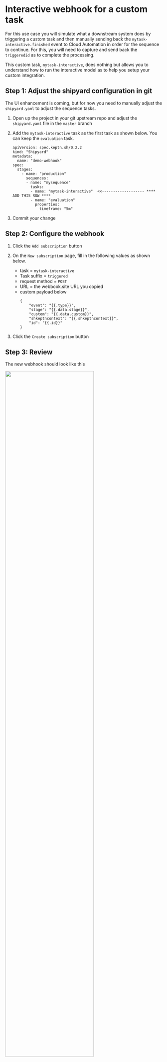 # Interactive webhook for a custom task  

For this use case you will simulate what a downstream system does by triggering a custom task and then manually sending back the `mytask-interactive.finished` event to Cloud Automation in order for the sequence to continue.  For this, you will need to capture and send back the `triggeredid` as to complete the processing. 

This custom task, `mytask-interactive`, does nothing but allows you to understand how to run the interactive model as to help you setup your custom integration.

## Step 1: Adjust the shipyard configuration in git

The UI enhancement is coming, but for now you need to manually adjust the `shipyard.yaml` to adjust the sequence tasks.

1. Open up the project in your git upstream repo and adjust the `shipyard.yaml` file in the `master` branch 

1. Add the `mytask-interactive` task as the first task as shown below.  You can keep the `evaluation` task.

    ```
    apiVersion: spec.keptn.sh/0.2.2
    kind: "Shipyard"
    metadata:
      name: "demo-webhook"
    spec:
      stages:
        - name: "production"
          sequences:
          - name: "mysequence"
            tasks: 
            - name: "mytask-interactive"  <<------------------- **** ADD THIS ROW ****
            - name: "evaluation"
              properties:
                timeframe: "5m"
    ```

1. Commit your change

## Step 2: Configure the webhook

1. Click the `Add subscription` button

1. On the `New subscription` page, fill in the following values as shown below.
    * task = `mytask-interactive`
    * Task suffix = `triggered`
    * request method = `POST`
    * URL = the webbook.site URL you copied
    * custom payload below
        ```
        {
            "event": "{{.type}}",
            "stage": "{{.data.stage}}",
            "custom": "{{.data.custom}}",
            "shkeptncontext": "{{.shkeptncontext}}",
            "id": "{{.id}}"
        }
        ```

1. Click the `Create subscription` button

## Step 3: Review

The new webhook should look like this

<img src="images/webhook-int-list.png" width="75%" height="75%">

## Step 4: Adjust the webhook configuration in git

The UI enhancement is coming, but for now you need to manually adjust the `webhook.yaml` to tell Cloud Automation web service to wait for the custom task to send back finished status.  

1. Open up the project in your git upstream repo and adjust the `webhook/webhook.yaml` file in the `master` branch 

1. Find the `sh.keptn.event.mytask-interactive.triggered` entry and add the `sendFinished: false` row as shown below between `type` and `requests`

    ```
    apiVersion: webhookconfig.keptn.sh/v1alpha1
    kind: WebhookConfig
    metadata:3
      name: webhook-configuration
    spec:
      webhooks:
        - type: sh.keptn.event.mytask-interactive.triggered
          sendFinished: false    <<---------------------- **** ADD THIS ROW ****
          requests:
            - curl --request POST --data
        ...
        ...
    ```

1. Commit your change

💥💥💥 **IMPORTANT NOTE** 💥💥💥

```
Once you edit the webhook file in GIT, you should not edit the webhook in the Web UI else the `sendFinished` setting will need to be manually re-added back.
```

## Step 5: Trigger sequence

1. To trigger the sequence, from the SSH terminal run this command

    ```
    cd ~/cas-quickstart/scripts
    ./trigger.sh
    ```

1. This will prompt for a menu, choose option value of `1` as shown below.

    ```
    ===================================================================
    1) Send 'production.mysequence.triggered' event
    2) Send 'sh.keptn.event.mytask-interactive.finished' event
    -------------------------------------------------------------------
    q) quit and exit
    ===================================================================
    Pick the number for the event to trigger : 1

    Running 'keptn send event --file ./events/mysequence-triggered.json'
    OUTPUT = ID of Keptn context: 409d7b25-d04b-44f3-a636-d2fc8d67819a
    ```

1. Review the bridge pick the `demo` project and `sequence` menu to view the sequence in a started state.  If you expand the `mytask-interactive` of the sequence, you can see that the task events contain the unique `triggeredid` for the task as shown below. You will need this `triggeredid` later to finish the task. 

    <img src="images/mysequence-started.png">

1.  Review the webhook.site to view the generated trigger event. It will look like this and is the result of the other webhook subscription that you created earlier.

    <img src="images/interactive-event-example.png" width="50%" height="50%">

    💥💥💥 **IMPORTANT NOTE** 💥💥💥

    ```
    The event you see in the webhook.site is what would be sent to any down stream tool.  So the payload that was send should be customized with the expected format and the data required to drive any logic.
    ```

## Step 6: Indicate the mytask-interactive is finished

Since you setup an interactive webhook, you must send back a `mytask-interactive.finished` event to indicate the task is finished. This event must include unique `triggeredid` shown earlier.

1. In the SSH terminal, run the `./trigger.sh` command again and pick option `2`

    ```
    ===================================================================
    1) Send 'production.mysequence.triggered' event
    2) Send 'sh.keptn.event.mytask-interactive.finished' event
    -------------------------------------------------------------------
    q) quit and exit
    ===================================================================
    Pick the number for the event to trigger : 2

    Running 'keptn send event --file ./events/mytask-interactive-finished.json'
    Enter triggeredid value :
    ```

1. At the `Enter triggeredid value` prompt, paste the `triggeredid` value taken from the `mytask-interactive.started` payload. If you expand the `mytask-interactive` of the sequence, you can see that the task events contain the unique `triggeredid` for the task as shown below. 

    <img src="images/mysequence-started.png">

1. After you enter value, the output will look like this:

    ```
    Enter triggeredid value : 407dbb70-9bf2-4233-95d6-d45df0a3521b
    keptn send event output = ID of Keptn context: 21c871a5-1304-4406-8986-0058329757ec

    Goto the Cloud Automation Bridge and confirm the sequence has completed
    ```

1. Back in the bridge, review the sequence.  The `mytask-interactive` should be complete and the whole sequence should be complete too.

    <img src="images/mysequence-complete.png" width="50%" height="50%">

## Step 3: Experiment with different status values

To see how different values of the `status` and `result` get displayed in the bridge, you can adjust the events file used by the `trigger.sh` script.  

To do this, use SSH terminal and navigate to the `scripts/events` subfolder.  Edit the `mytask-interactive-finished.template` file and rerun the scenario using the `trigger.sh` script.

As reference:
* `status` expresses the task execution itself, meaning could the keptn service execute the task. Valid values are: `succeeded`, `errored`, `unknown`
* `result` expresses is the result of the task being execution. Valid values are: `pass`, `warning`, `fail`

<hr>

[<img src="images/prev.png" width="50px" height="50"/>](SILENT.md) [<img src="images/next.png" width="50px" height="50"/>](BUILDWEBHOOK.md)

